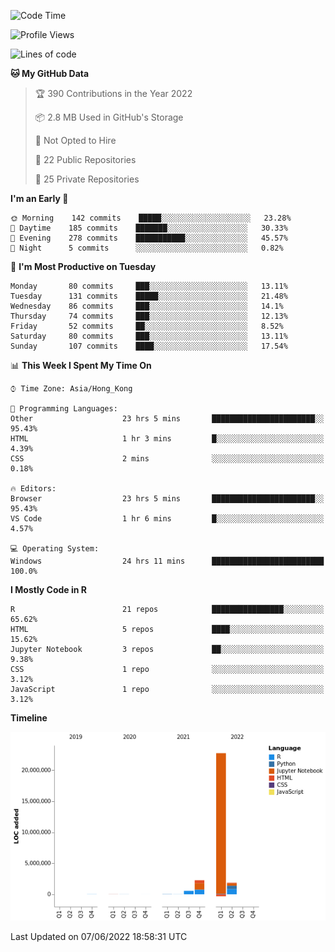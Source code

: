

<!--**wt12318/wt12318** is a ✨ _special_ ✨ repository because its `README.md` (this file) appears on your GitHub profile.-->

<!--START_SECTION:waka-->
![Code Time](http://img.shields.io/badge/Code%20Time-293%20hrs%2059%20mins-blue)

![Profile Views](http://img.shields.io/badge/Profile%20Views-1-blue)

![Lines of code](https://img.shields.io/badge/From%20Hello%20World%20I%27ve%20Written-27%20Million%20lines%20of%20code-blue)

**🐱 My GitHub Data** 

> 🏆 390 Contributions in the Year 2022
 > 
> 📦 2.8 MB Used in GitHub's Storage 
 > 
> 🚫 Not Opted to Hire
 > 
> 📜 22 Public Repositories 
 > 
> 🔑 25 Private Repositories  
 > 
**I'm an Early 🐤** 

```text
🌞 Morning    142 commits    █████░░░░░░░░░░░░░░░░░░░░   23.28% 
🌆 Daytime    185 commits    ███████░░░░░░░░░░░░░░░░░░   30.33% 
🌃 Evening    278 commits    ███████████░░░░░░░░░░░░░░   45.57% 
🌙 Night      5 commits      ░░░░░░░░░░░░░░░░░░░░░░░░░   0.82%

```
📅 **I'm Most Productive on Tuesday** 

```text
Monday       80 commits     ███░░░░░░░░░░░░░░░░░░░░░░   13.11% 
Tuesday      131 commits    █████░░░░░░░░░░░░░░░░░░░░   21.48% 
Wednesday    86 commits     ███░░░░░░░░░░░░░░░░░░░░░░   14.1% 
Thursday     74 commits     ███░░░░░░░░░░░░░░░░░░░░░░   12.13% 
Friday       52 commits     ██░░░░░░░░░░░░░░░░░░░░░░░   8.52% 
Saturday     80 commits     ███░░░░░░░░░░░░░░░░░░░░░░   13.11% 
Sunday       107 commits    ████░░░░░░░░░░░░░░░░░░░░░   17.54%

```


📊 **This Week I Spent My Time On** 

```text
⌚︎ Time Zone: Asia/Hong_Kong

💬 Programming Languages: 
Other                    23 hrs 5 mins       ███████████████████████░░   95.43% 
HTML                     1 hr 3 mins         █░░░░░░░░░░░░░░░░░░░░░░░░   4.39% 
CSS                      2 mins              ░░░░░░░░░░░░░░░░░░░░░░░░░   0.18%

🔥 Editors: 
Browser                  23 hrs 5 mins       ███████████████████████░░   95.43% 
VS Code                  1 hr 6 mins         █░░░░░░░░░░░░░░░░░░░░░░░░   4.57%

💻 Operating System: 
Windows                  24 hrs 11 mins      █████████████████████████   100.0%

```

**I Mostly Code in R** 

```text
R                        21 repos            ████████████████░░░░░░░░░   65.62% 
HTML                     5 repos             ████░░░░░░░░░░░░░░░░░░░░░   15.62% 
Jupyter Notebook         3 repos             ██░░░░░░░░░░░░░░░░░░░░░░░   9.38% 
CSS                      1 repo              ░░░░░░░░░░░░░░░░░░░░░░░░░   3.12% 
JavaScript               1 repo              ░░░░░░░░░░░░░░░░░░░░░░░░░   3.12%

```


**Timeline**

![Chart not found](https://raw.githubusercontent.com/wt12318/wt12318/main/charts/bar_graph.png) 


 Last Updated on 07/06/2022 18:58:31 UTC
<!--END_SECTION:waka-->


